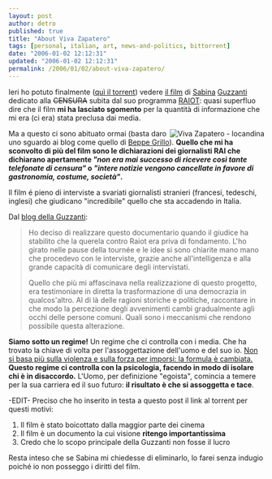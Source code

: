 ```yaml
---
layout: post
author: detro
published: true
title: "About Viva Zapatero"
tags: [personal, italian, art, news-and-politics, bittorrent]
date: "2006-01-02 12:12:31"
updated: "2006-01-02 12:12:31"
permalink: /2006/01/02/about-viva-zapatero/
---
```


Ieri ho potuto finalmente (<a href="http://isohunt.com/download.php?mode=bt&id=7813654" target="_new">quì il torrent</a>) vedere <a href="http://www.vivazapatero.org/">il film</a> di <a href="http://www.sabinaguzzanti.it/" title="Viva Zapatero site" target="_new">Sabina</a> <a href="http://www.sabinaguzzanti.it/blog/" title="Sabina Guzzanti Blog" target="_new">Guzzanti</a> dedicato alla <del datetime="2006-01-02T10:48:58+00:00">CENSURA</del> subita dal suo programma <a href="http://rai8t.altervista.org" target="_new">RAIOT</a>: quasi superfluo dire che il film <strong>mi ha lasciato sgomento</strong> per la quantità di informazione che mi era (ci era) stata preclusa dai media.

<img src="http://www.sabinaguzzanti.it/blog/files/vivazapatero.jpg" alt="Viva Zapatero - locandina" align="right"/>

Ma a questo ci sono abituato ormai (basta daro uno sguardo ai blog come quello di <a href="http://www.beppegrillo.it/" target="_new">Beppe Grillo</a>).
<strong>Quello che mi ha sconvolto di più del film sono le dichiarazioni dei giornalisti RAI che dichiarano apertamente <em>"non era mai successo di ricevere così tante telefonate di censura"</em> o <em>"intere notizie vengono cancellate in favore di gastronomia, costume, società"</em>.</strong>

Il film é pieno di interviste a svariati giornalisti stranieri (francesi, tedeschi, inglesi) che giudicano "incredibile" quello che sta accadendo in Italia.

Dal <a href="http://www.sabinaguzzanti.it/blog/index.php?q=node/4" target="_new">blog della Guzzanti</a>:
<blockquote>Ho deciso di realizzare questo documentario quando il giudice ha stabilito che la querela contro Raiot era priva di fondamento. L'ho girato nelle pause della tournée e le idee si sono chiarite mano mano che procedevo con le interviste, grazie anche all'intelligenza e alla grande capacità di comunicare degli intervistati.

Quello che più mi affascinava nella realizzazione di questo progetto, era testimoniare in diretta la trasformazione di una democrazia in qualcos'altro.
Al di là delle ragioni storiche e politiche, raccontare in che modo la percezione degli avvenimenti cambi gradualmente agli occhi delle persone comuni. Quali sono i meccanismi che rendono possibile questa alterazione.
</blockquote>



<strong>Siamo sotto un regime!</strong>
Un regime che ci controlla con i media. Che ha trovato la chiave di volta per l'assoggettazione dell'uomo e del suo io.
<ins datetime="2006-01-02T10:48:58+00:00">Non si basa più sulla violenza e sulla forza per imporsi: la formula è cambiata.</ins> <strong>Questo regime ci controlla con la psicologia, facendo in modo di isolare chi è in disaccordo.</strong> L'Uomo, per definizione "egoista", comincia a temere per la sua carriera ed il suo futuro: <strong>il risultato è che si assoggetta e tace</strong>.

-EDIT-
Preciso che ho inserito in testa a questo post il link al torrent per questi motivi:
<ol>
<li>Il film è stato boicottato dalla maggior parte dei cinema</li>
<li>Il film è un documento la cui visione <strong>ritengo importantissima</strong></li>
<li>Credo che lo scopo principale della Guzzanti non fosse il lucro</li>
</ol>
Resta inteso che se Sabina mi chiedesse di eliminarlo, lo farei senza indugio poiché io non posseggo i diritti del film.

